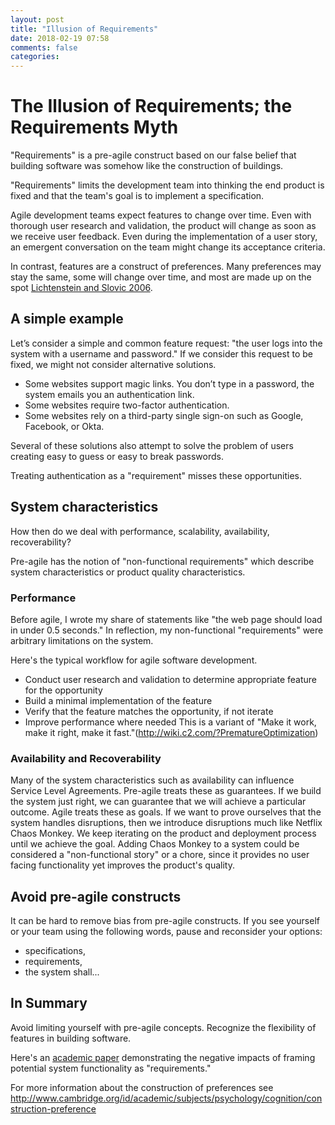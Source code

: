 ```yaml
---
layout: post
title: "Illusion of Requirements"
date: 2018-02-19 07:58
comments: false
categories: 
---
```


# The Illusion of Requirements; the Requirements Myth

"Requirements" is a pre-agile construct based on our false belief that building software was somehow like the construction of buildings.

"Requirements" limits the development team into thinking the end product is fixed and that the team's goal is to implement a specification.

Agile development teams expect features to change over time. Even with thorough user research and validation, the product will change as soon as we receive user feedback. Even during the implementation of a user story, an emergent conversation on the team might change its acceptance criteria.

In contrast, features are a construct of preferences. Many preferences may stay the same, some will change over time, and most are made up on the spot [Lichtenstein and Slovic 2006](http://www.cambridge.org/id/academic/subjects/psychology/cognition/construction-preference).

## A simple example
Let’s consider a simple and common feature request: "the user logs into the system with a username and password." If we consider this request to be fixed, we might not consider alternative solutions.

   * Some websites support magic links. You don’t type in a password, the system emails you an authentication link. 
   * Some websites require two-factor authentication.
   * Some websites rely on a third-party single sign-on such as Google, Facebook, or Okta.

Several of these solutions also attempt to solve the problem of users creating easy to guess or easy to break passwords. 

Treating authentication as a "requirement" misses these opportunities.

## System characteristics
How then do we deal with performance, scalability, availability, recoverability?

Pre-agile has the notion of "non-functional requirements" which describe system characteristics or product quality characteristics.

### Performance
Before agile, I wrote my share of statements like "the web page should load in under 0.5 seconds." In reflection, my non-functional "requirements" were arbitrary limitations on the system. 

Here's the typical workflow for agile software development.
   * Conduct user research and validation to determine appropriate feature for the opportunity
   * Build a minimal implementation of the feature
   * Verify that the feature matches the opportunity, if not iterate
   * Improve performance where needed
This is a variant of "Make it work, make it right, make it fast."(http://wiki.c2.com/?PrematureOptimization)

### Availability and Recoverability
Many of the system characteristics such as availability can influence Service Level Agreements. Pre-agile treats these as guarantees. If we build the system just right, we can guarantee that we will achieve a particular outcome. Agile treats these as goals. If we want to prove ourselves that the system handles disruptions, then we introduce disruptions much like Netflix Chaos Monkey. We keep iterating on the product and deployment process until we achieve the goal. Adding Chaos Monkey to a system could be considered a "non-functional story" or a chore, since it provides no user facing functionality yet improves the product's quality.

## Avoid pre-agile constructs
It can be hard to remove bias from pre-agile constructs. If you see yourself or your team using the following words, pause and reconsider your options: 
   * specifications, 
   * requirements, 
   * the system shall...

## In Summary
Avoid limiting yourself with pre-agile concepts. Recognize the flexibility of features in building software. 


Here's an [academic paper](https://www.researchgate.net/publication/265416695_Requirements_Fixation) demonstrating the negative impacts of framing potential system functionality as "requirements."   

For more information about the construction of preferences see http://www.cambridge.org/id/academic/subjects/psychology/cognition/construction-preference
